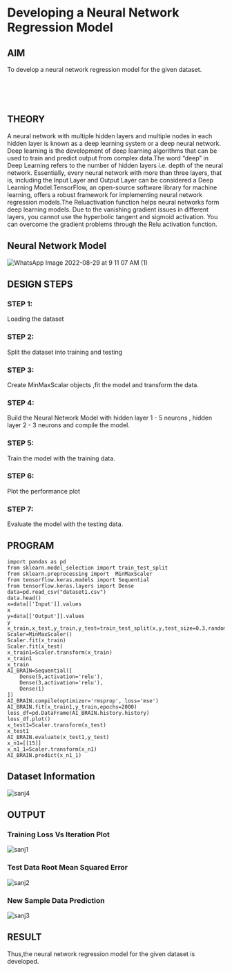 # Developing a Neural Network Regression Model

## AIM

To develop a neural network regression model for the given dataset.

<br>
<br>
<br>

## THEORY
A neural network with multiple hidden layers and multiple nodes in each hidden layer is known as a deep learning system or a deep neural network. Deep learning is the development of deep learning algorithms that can be used to train and predict output from complex data.The word “deep” in Deep Learning refers to the number of hidden layers i.e. depth of the neural network. Essentially, every neural network with more than three layers, that is, including the Input Layer and Output Layer can be considered a Deep Learning Model.TensorFlow, an open-source software library for machine learning, offers a robust framework for implementing neural network regression models.The Reluactivation function helps neural networks form deep learning models. Due to the vanishing gradient issues in different layers, you cannot use the hyperbolic tangent and sigmoid activation. You can overcome the gradient problems through the Relu activation function.

## Neural Network Model

![WhatsApp Image 2022-08-29 at 9 11 07 AM (1)](https://user-images.githubusercontent.com/75235426/187336686-84883616-2723-4f4e-beaf-d530a00d7016.jpeg)

## DESIGN STEPS

### STEP 1:

Loading the dataset

### STEP 2:

Split the dataset into training and testing

### STEP 3:

Create MinMaxScalar objects ,fit the model and transform the data.

### STEP 4:

Build the Neural Network Model with hidden layer 1 - 5 neurons , hidden layer 2 - 3 neurons and compile the model.

### STEP 5:

Train the model with the training data.

### STEP 6:

Plot the performance plot

### STEP 7:

Evaluate the model with the testing data.

## PROGRAM
```
import pandas as pd
from sklearn.model_selection import train_test_split
from sklearn.preprocessing import  MinMaxScaler
from tensorflow.keras.models import Sequential
from tensorflow.keras.layers import Dense
data=pd.read_csv("dataset1.csv")
data.head()
x=data[['Input']].values
x
y=data[['Output']].values
y
x_train,x_test,y_train,y_test=train_test_split(x,y,test_size=0.3,random_state=33)
Scaler=MinMaxScaler()
Scaler.fit(x_train)
Scaler.fit(x_test)
x_train1=Scaler.transform(x_train)
x_train1
x_train
AI_BRAIN=Sequential([
    Dense(5,activation='relu'),
    Dense(3,activation='relu'),
    Dense(1)
])
AI_BRAIN.compile(optimizer='rmsprop', loss='mse')
AI_BRAIN.fit(x_train1,y_train,epochs=2000)
loss_df=pd.DataFrame(AI_BRAIN.history.history)
loss_df.plot()
x_test1=Scaler.transform(x_test)
x_test1
AI_BRAIN.evaluate(x_test1,y_test)
x_n1=[[15]]
x_n1_1=Scaler.transform(x_n1)
AI_BRAIN.predict(x_n1_1)
```
## Dataset Information

![sanj4](https://user-images.githubusercontent.com/75235426/187337286-4d173477-a5aa-47ed-baf7-3fbd5f4dfabf.png)

## OUTPUT

### Training Loss Vs Iteration Plot

![sanj1](https://user-images.githubusercontent.com/75235426/187336522-1de89999-834a-40d8-83a1-a6c3fe95bcb7.png)

### Test Data Root Mean Squared Error

![sanj2](https://user-images.githubusercontent.com/75235426/187336537-dfa0943e-c2b9-4188-8a04-ba2c80ef0a33.png)

### New Sample Data Prediction

![sanj3](https://user-images.githubusercontent.com/75235426/187336551-17e24f3f-71e4-46f8-8440-6617e3936cab.png)

## RESULT
Thus,the neural network regression model for the given dataset is developed.
